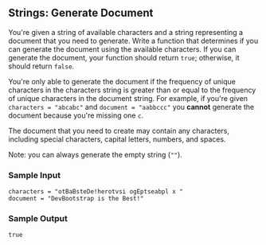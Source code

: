 ## Strings: Generate Document

You're given a string of available characters and a string representing a
document that you need to generate. Write a function that determines if you
can generate the document using the available characters. If you can generate
the document, your function should return `true`; otherwise, it
should return `false`.

You're only able to generate the document if the frequency of unique
characters in the characters string is greater than or equal to the frequency
of unique characters in the document string. For example, if you're given
`characters = "abcabc"` and `document = "aabbccc"` you
<b>cannot</b> generate the document because you're missing one `c`.


The document that you need to create may contain any characters, including
special characters, capital letters, numbers, and spaces.

Note: you can always generate the empty string (`""`).

### Sample Input

```
characters = "otBaBsteDe!herotvsi ogEptseabpl x "
document = "DevBootstrap is the Best!"
```

### Sample Output

```
true
```
